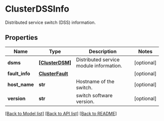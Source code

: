 # ClusterDSSInfo

Distributed service switch (DSS) information.
## Properties
Name | Type | Description | Notes
------------ | ------------- | ------------- | -------------
**dsms** | [**[ClusterDSM]**](ClusterDSM.md) | Distributed service module information. | [optional] 
**fault_info** | [**ClusterFault**](ClusterFault.md) |  | [optional] 
**host_name** | **str** | Hostname of the switch. | [optional] 
**version** | **str** | switch software version. | [optional] 

[[Back to Model list]](../README.md#documentation-for-models) [[Back to API list]](../README.md#documentation-for-api-endpoints) [[Back to README]](../README.md)


